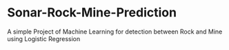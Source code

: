 # Sonar-Rock-Mine-Prediction
A simple Project of Machine Learning for detection between Rock and Mine using Logistic Regression
